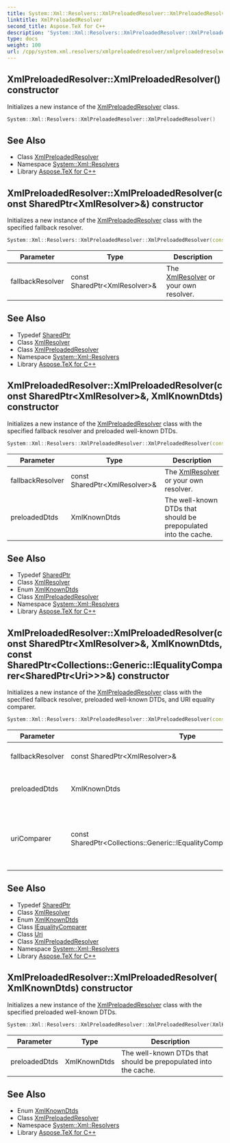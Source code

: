 ```yaml
---
title: System::Xml::Resolvers::XmlPreloadedResolver::XmlPreloadedResolver constructor
linktitle: XmlPreloadedResolver
second_title: Aspose.TeX for C++
description: 'System::Xml::Resolvers::XmlPreloadedResolver::XmlPreloadedResolver constructor. Initializes a new instance of the XmlPreloadedResolver class in C++.'
type: docs
weight: 100
url: /cpp/system.xml.resolvers/xmlpreloadedresolver/xmlpreloadedresolver/
---
```

## XmlPreloadedResolver::XmlPreloadedResolver() constructor


Initializes a new instance of the [XmlPreloadedResolver](../) class.

```cpp
System::Xml::Resolvers::XmlPreloadedResolver::XmlPreloadedResolver()
```

## See Also

* Class [XmlPreloadedResolver](../)
* Namespace [System::Xml::Resolvers](../../)
* Library [Aspose.TeX for C++](../../../)
## XmlPreloadedResolver::XmlPreloadedResolver(const SharedPtr\<XmlResolver\>\&) constructor


Initializes a new instance of the [XmlPreloadedResolver](../) class with the specified fallback resolver.

```cpp
System::Xml::Resolvers::XmlPreloadedResolver::XmlPreloadedResolver(const SharedPtr<XmlResolver> &fallbackResolver)
```


| Parameter | Type | Description |
| --- | --- | --- |
| fallbackResolver | const SharedPtr\<XmlResolver\>\& | The [XmlResolver](../../../system.xml/xmlresolver/) or your own resolver. |

## See Also

* Typedef [SharedPtr](../../../system/sharedptr/)
* Class [XmlResolver](../../../system.xml/xmlresolver/)
* Class [XmlPreloadedResolver](../)
* Namespace [System::Xml::Resolvers](../../)
* Library [Aspose.TeX for C++](../../../)
## XmlPreloadedResolver::XmlPreloadedResolver(const SharedPtr\<XmlResolver\>\&, XmlKnownDtds) constructor


Initializes a new instance of the [XmlPreloadedResolver](../) class with the specified fallback resolver and preloaded well-known DTDs.

```cpp
System::Xml::Resolvers::XmlPreloadedResolver::XmlPreloadedResolver(const SharedPtr<XmlResolver> &fallbackResolver, XmlKnownDtds preloadedDtds)
```


| Parameter | Type | Description |
| --- | --- | --- |
| fallbackResolver | const SharedPtr\<XmlResolver\>\& | The [XmlResolver](../../../system.xml/xmlresolver/) or your own resolver. |
| preloadedDtds | XmlKnownDtds | The well-known DTDs that should be prepopulated into the cache. |

## See Also

* Typedef [SharedPtr](../../../system/sharedptr/)
* Class [XmlResolver](../../../system.xml/xmlresolver/)
* Enum [XmlKnownDtds](../../xmlknowndtds/)
* Class [XmlPreloadedResolver](../)
* Namespace [System::Xml::Resolvers](../../)
* Library [Aspose.TeX for C++](../../../)
## XmlPreloadedResolver::XmlPreloadedResolver(const SharedPtr\<XmlResolver\>\&, XmlKnownDtds, const SharedPtr\<Collections::Generic::IEqualityComparer\<SharedPtr\<Uri\>\>\>\&) constructor


Initializes a new instance of the [XmlPreloadedResolver](../) class with the specified fallback resolver, preloaded well-known DTDs, and URI equality comparer.

```cpp
System::Xml::Resolvers::XmlPreloadedResolver::XmlPreloadedResolver(const SharedPtr<XmlResolver> &fallbackResolver, XmlKnownDtds preloadedDtds, const SharedPtr<Collections::Generic::IEqualityComparer<SharedPtr<Uri>>> &uriComparer)
```


| Parameter | Type | Description |
| --- | --- | --- |
| fallbackResolver | const SharedPtr\<XmlResolver\>\& | The [XmlResolver](../../../system.xml/xmlresolver/) or your own resolver. |
| preloadedDtds | XmlKnownDtds | The well-known DTDs that should be prepopulated into cache. |
| uriComparer | const SharedPtr\<Collections::Generic::IEqualityComparer\<SharedPtr\<Uri\>\>\>\& | The implementation of the IEqualityComparer interface to use when you compare URIs. |

## See Also

* Typedef [SharedPtr](../../../system/sharedptr/)
* Class [XmlResolver](../../../system.xml/xmlresolver/)
* Enum [XmlKnownDtds](../../xmlknowndtds/)
* Class [IEqualityComparer](../../../system.collections.generic/iequalitycomparer/)
* Class [Uri](../../../system/uri/)
* Class [XmlPreloadedResolver](../)
* Namespace [System::Xml::Resolvers](../../)
* Library [Aspose.TeX for C++](../../../)
## XmlPreloadedResolver::XmlPreloadedResolver(XmlKnownDtds) constructor


Initializes a new instance of the [XmlPreloadedResolver](../) class with the specified preloaded well-known DTDs.

```cpp
System::Xml::Resolvers::XmlPreloadedResolver::XmlPreloadedResolver(XmlKnownDtds preloadedDtds)
```


| Parameter | Type | Description |
| --- | --- | --- |
| preloadedDtds | XmlKnownDtds | The well-known DTDs that should be prepopulated into the cache. |

## See Also

* Enum [XmlKnownDtds](../../xmlknowndtds/)
* Class [XmlPreloadedResolver](../)
* Namespace [System::Xml::Resolvers](../../)
* Library [Aspose.TeX for C++](../../../)
